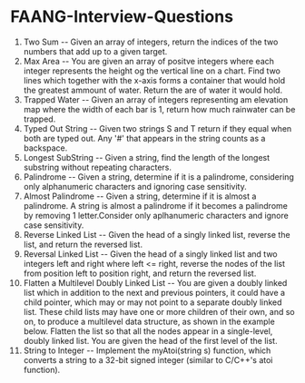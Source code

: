 # FAANG-Interview-Questions

1. Two Sum -- Given an array of integers, return the indices of the two numbers that add up to a given target.
2. Max Area -- You are given an array of positve integers where each integer represents the height og the vertical line on a chart. Find two lines which together with the x-axis forms a container that would hold the greatest ammount of water. Return the are of water it would hold.
3. Trapped Water -- Given an array of integers representing am elevation map where the width of each bar is 1, return how much rainwater can be trapped.
4. Typed Out String -- Given two strings S and T return if they equal when both are typed out. Any '#' that appears in the string counts as a backspace.
5. Longest SubString -- Given a string, find the length of the longest substring without repeating characters.
6. Palindrome --   Given a string, determine if it is a palindrome, considering only alphanumeric characters and ignoring case sensitivity.
7. Almost Palindrome -- Given a string, determine if it is almost a palindrome. A string is almost a palindrome if it becomes a palindrome by removing 1 letter.Consider only aplhanumeric characters and ignore case sensitivity.
8. Reverse Linked List -- Given the head of a singly linked list, reverse the list, and return the reversed list.
9. Reversal Linked List -- Given the head of a singly linked list and two integers left and right where left <= right, reverse the nodes of the list from position left to position right, and return the reversed list.
10. Flatten a Multilevel Doubly Linked List -- You are given a doubly linked list which in addition to the next and previous pointers, it could have a child pointer, which may or may not point to a separate doubly linked list. These child lists may have one or more children of their own, and so on, to produce a multilevel data structure, as shown in the example below. Flatten the list so that all the nodes appear in a single-level, doubly linked list. You are given the head of the first level of the list.
11. String to Integer -- Implement the myAtoi(string s) function, which converts a string to a 32-bit signed integer (similar to C/C++'s atoi function).